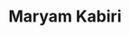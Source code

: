 ---
layout: member
title: Maryam Kabiri
description: >
  Post-doctoral Fellow, Biomaterials
img: /img/members/vgyadav.jpg
program: BASc
status: Current
year_end: 
year_start: 2017
email: siang [at] alumni.ubc.ca
biography: >
  Ngai To recently graduated from UBC with distinction in chemical engineering (minor in computer science).
project: >
  Summer 2017 NSERC USRA project on machine learning and process control.
linkedin: https://www.linkedin.com/in/c-siang-lim-98535048
homepage: http://www.siang.ca 
---